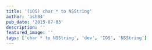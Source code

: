 ```yaml
---
title: '(iOS) char * to NSString'
author: 'ash84'
pub_date: '2015-07-03'
description: ''
featured_image: ''
tags: ['char * to NSString', 'dev', 'IOS', 'NSString']
---
```



<script src="https://gist.github.com/AhnSeongHyun/7021121.js"></script>



